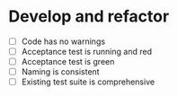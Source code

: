 # Develop and refactor
* [ ] Code has no warnings
* [ ] Acceptance test is running and red
* [ ] Acceptance test is green
* [ ] Naming is consistent
* [ ] Existing test suite is comprehensive

